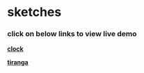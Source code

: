 # sketches


### click on below links to view live demo

**[clock](https://singlebucks.github.io/sketches/clock.html)**

**[tiranga](https://singlebucks.github.io/sketches/tiranga.HTML)**






